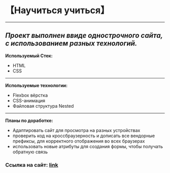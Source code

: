 # **【Научиться учиться】**
----
 _Проект выполнен ввиде однострочного сайта, с использованием разных технологий._
-----

**Используемый Стек:**
* HTML
* CSS
----
**Используемые технологии:**

* Flexbox вёрстка
* CSS-анимация
* Файловая структура Nested

----
**Планы по доработке:**
* Адаптировать сайт для просмотра на разных устройствах
* проверить код на кроссбраузерность и дописать все вендорные префиксы, для корректного отображения во всех браузерах
* использовать новые атрибуты для создания формы, чтобы получать обратную связь

### Ссылка на сайт: [link](https://markelov97vad.github.io/how-to-learn/)
